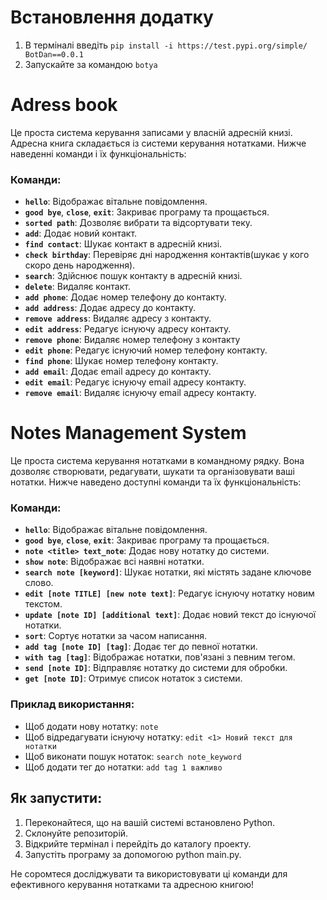 # Встановлення додатку

1. В терміналі введіть `pip install -i https://test.pypi.org/simple/ BotDan==0.0.1`
2. Запускайте за командою `botya`

# Adress book

Це проста система керування записами у власній адресній книзі. Адресна книга складається із системи керування нотатками. Нижче наведенні команди і їх функціональність:

### Команди:

- **`hello`**: Відображає вітальне повідомлення.
- **`good bye`**, **`close`**, **`exit`**: Закриває програму та прощається.
- **`sorted path`**: Дозволяє вибрати та відсортувати теку.
- **`add`**: Додає новий контакт.
- **`find contact`**: Шукає контакт в адресній книзі.
- **`check birthday`**: Перевіряє дні народження контактів(шукає у кого скоро день народження).
- **`search`**: Здійснює пошук контакту в адресній книзі.
- **`delete`**: Видаляє контакт.
- **`add phone`**: Додає номер телефону до контакту.
- **`add address`**: Додає адресу до контакту.
- **`remove address`**: Видаляє адресу з контакту.
- **`edit address`**: Редагує існуючу адресу контакту.
- **`remove phone`**: Видаляє номер телефону з контакту
- **`edit phone`**: Редагує існуючий номер телефону контакту.
- **`find phone`**: Шукає номер телефону контакту.
- **`add email`**: Додає email адресу до контакту.
- **`edit email`**: Редагує існуючу email адресу контакту.
- **`remove email`**: Видаляє існуючу email адресу контакту.

# Notes Management System

Це проста система керування нотатками в командному рядку. Вона дозволяє створювати, редагувати, шукати та організовувати ваші нотатки. Нижче наведено доступні команди та їх функціональність:

### Команди:

- **`hello`**: Відображає вітальне повідомлення.
- **`good bye`**, **`close`**, **`exit`**: Закриває програму та прощається.
- **`note <title> text_note`**: Додає нову нотатку до системи.
- **`show note`**: Відображає всі наявні нотатки.
- **`search note [keyword]`**: Шукає нотатки, які містять задане ключове слово.
- **`edit [note TITLE] [new note text]`**: Редагує існуючу нотатку новим текстом.
- **`update [note ID] [additional text]`**: Додає новий текст до існуючої нотатки.
- **`sort`**: Сортує нотатки за часом написання.
- **`add tag [note ID] [tag]`**: Додає тег до певної нотатки.
- **`with tag [tag]`**: Відображає нотатки, пов'язані з певним тегом.
- **`send [note ID]`**: Відправляє нотатку до системи для обробки.
- **`get [note ID]`**: Отримує список нотаток з системи.

### Приклад використання:

- Щоб додати нову нотатку: `note`
- Щоб відредагувати існуючу нотатку: `edit <1> Новий текст для нотатки`
- Щоб виконати пошук нотаток: `search note_keyword`
- Щоб додати тег до нотатки: `add tag 1 важливо`

## Як запустити:

1. Переконайтеся, що на вашій системі встановлено Python.
2. Склонуйте репозиторій.
3. Відкрийте термінал і перейдіть до каталогу проекту.
4. Запустіть програму за допомогою python main.py.

Не соромтеся досліджувати та використовувати ці команди для ефективного керування нотатками та адресною книгою!
